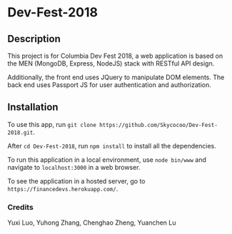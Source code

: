 # Dev-Fest-2018

## Description
This project is for Columbia Dev Fest 2018, a web application is based on the MEN (MongoDB, Express, NodeJS) stack with RESTful API design. 

Additionally, the front end uses JQuery to manipulate DOM elements. The back end uses Passport JS for user authentication and authorization. 

## Installation

To use this app, run `git clone https://github.com/Skycocoo/Dev-Fest-2018.git`.

After `cd Dev-Fest-2018`, run `npm install` to install all the dependencies. 

To run this application in a local environment, use `node bin/www` and navigate to `localhost:3000` in a web browser. 

To see the application in a hosted server, go to `https://financedevs.herokuapp.com/`.



### Credits
Yuxi Luo, Yuhong Zhang, Chenghao Zheng, Yuanchen Lu
